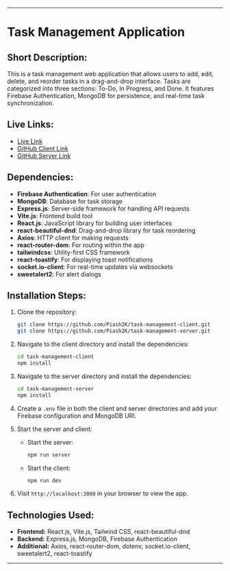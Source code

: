 

---

# Task Management Application

## Short Description:
This is a task management web application that allows users to add, edit, delete, and reorder tasks in a drag-and-drop interface. Tasks are categorized into three sections: To-Do, In Progress, and Done. It features Firebase Authentication, MongoDB for persistence, and real-time task synchronization.

## Live Links:
- [Live Link](https://task-management-2k25.web.app/)
- [GitHub Client Link](https://github.com/Piash2K/task-management-client.git)
- [GitHub Server Link](https://github.com/Piash2K/task-management-server.git)

## Dependencies:
- **Firebase Authentication**: For user authentication
- **MongoDB**: Database for task storage
- **Express.js**: Server-side framework for handling API requests
- **Vite.js**: Frontend build tool
- **React.js**: JavaScript library for building user interfaces
- **react-beautiful-dnd**: Drag-and-drop library for task reordering
- **Axios**: HTTP client for making requests
- **react-router-dom**: For routing within the app
- **tailwindcss**: Utility-first CSS framework
- **react-toastify**: For displaying toast notifications
- **socket.io-client**: For real-time updates via websockets
- **sweetalert2**: For alert dialogs

## Installation Steps:
1. Clone the repository:
   ```bash
   git clone https://github.com/Piash2K/task-management-client.git
   git clone https://github.com/Piash2K/task-management-server.git
   ```

2. Navigate to the client directory and install the dependencies:
   ```bash
   cd task-management-client
   npm install
   ```

3. Navigate to the server directory and install the dependencies:
   ```bash
   cd task-management-server
   npm install
   ```

4. Create a `.env` file in both the client and server directories and add your Firebase configuration and MongoDB URI.

5. Start the server and client:
   - Start the server:
     ```bash
     npm run server
     ```
   - Start the client:
     ```bash
     npm run dev
     ```

6. Visit `http://localhost:3000` in your browser to view the app.

## Technologies Used:
- **Frontend:** React.js, Vite.js, Tailwind CSS, react-beautiful-dnd
- **Backend:** Express.js, MongoDB, Firebase Authentication
- **Additional:** Axios, react-router-dom, dotenv, socket.io-client, sweetalert2, react-toastify

---
